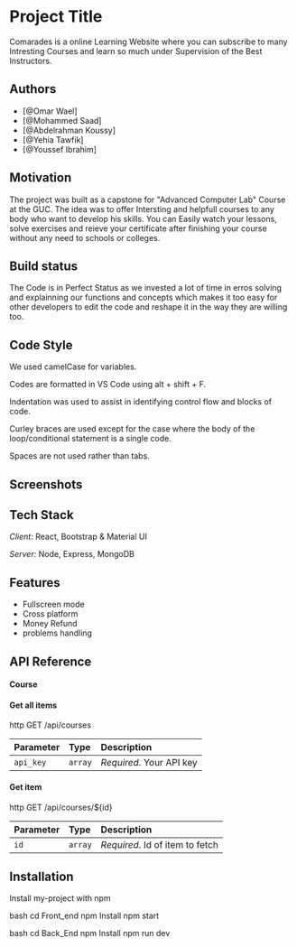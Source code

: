 # Project Title

Comarades is a online Learning Website where you can subscribe to many Intresting Courses and learn so much under Supervision of the Best Instructors. 


## Authors

- [@Omar Wael]
- [@Mohammed Saad]
- [@Abdelrahman Koussy]
- [@Yehia Tawfik]
- [@Youssef Ibrahim]


## Motivation

The project was built as a capstone for "Advanced Computer Lab" Course at the GUC.
The idea was to offer Intersting and helpfull courses to any body who want to develop his skills.
You can Easily watch your lessons, solve exercises and reieve your certificate after finishing your course without any need to schools or colleges.  

## Build status

The Code is in Perfect Status as we invested a lot of time in erros solving and explainning our functions and concepts which makes
 it too easy for other developers to edit 
 the code and reshape it in the way they are willing too.



## Code Style
We used camelCase for variables.

Codes are formatted in VS Code using alt + shift + F.

Indentation was used to assist in identifying control flow and blocks of code.

Curley braces are used except for the case where the body of the loop/conditional statement is a single code.

Spaces are not used rather than tabs.


## Screenshots



## Tech Stack

*Client:* React, Bootstrap & Material UI

*Server:* Node, Express, MongoDB


## Features

- Fullscreen mode
- Cross platform
- Money Refund 
- problems handling
  


## API Reference


#### Course


#### Get all items

http
  GET /api/courses


| Parameter | Type     | Description                |
| :-------- | :------- | :------------------------- |
| `api_key` | `array` | *Required*. Your API key |

#### Get item

http
  GET /api/courses/${id}


| Parameter | Type     | Description                       |
| :-------- | :------- | :-------------------------------- |
| `id`      | `array` | *Required*. Id of item to fetch |



## Installation

Install my-project with npm

bash
  cd Front_end
  npm Install
  npm start


bash
  cd Back_End
  npm Install
  npm run dev

    
